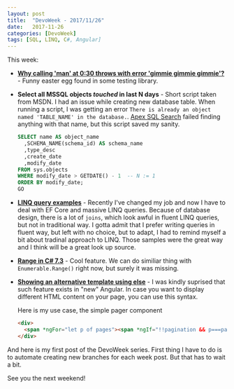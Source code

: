 ```yaml
---
layout: post
title:  "DevoWeek - 2017/11/26"
date:   2017-11-26
categories: [DevoWeek]
tags: [SQL, LINQ, C#, Angular]
---
```


This week:
* [**Why calling 'man' at 0:30 throws with error 'gimmie gimmie gimmie'?**](https://unix.stackexchange.com/questions/405783/why-does-man-print-gimme-gimme-gimme-at-0030) - Funny easter egg found in some testing library.
* **Select all MSSQL objects *touched* in last N days** - Short script taken from MSDN.
  I had an issue while creating new database table. When running a script, I was getting an error `There is already an object named 'TABLE_NAME' in the database.`. [Apex SQL Search](https://www.apexsql.com/sql_tools_search.aspx) failed finding anything with that name, but this script saved my sanity.
  
  ```sql
  SELECT name AS object_name   
    ,SCHEMA_NAME(schema_id) AS schema_name  
    ,type_desc  
    ,create_date  
    ,modify_date  
  FROM sys.objects  
  WHERE modify_date > GETDATE() - 1  -- N := 1
  ORDER BY modify_date;  
  GO  
  ```
  
* **[LINQ query examples](https://msdn.microsoft.com/en-us/library/gg509017.aspx)** - Recently I've changed my job and now I have to deal with EF Core and massive LINQ queries. Because of database design, there is a lot of `joins`, which look awful in fluent LINQ queries, but not in traditional way. I gotta admit that I prefer writing queries in fluent way, but left with no choice, but to adapt, I had to remind myself a bit about tradinal approach to LINQ. Those samples were the great way and I think will be a great look up source.

* **[Range in C# 7.3](https://github.com/dotnet/roslyn/blob/features/range/docs/features/range.md)** - Cool feature. We can do similiar thing with `Enumerable.Range()` right now, but surely it was missing.

* **[Showing an alternative template using else](https://angular.io/api/common/NgIf)** - I was kindly suprised that such feature exists in "new" Angular. In case you want to display different HTML content on your page, you can use this syntax.

  Here is my use case, the simple pager component
  ```html
  <div>
    <span *ngFor="let p of pages"><span *ngIf="!!pagination && p===pagination.page; else elseBlock">[ <a (click)="selectPage(p)">{{p}}</a> ]</span><ng-template #elseBlock>[ {{p}} ]</ng-template></span>
  </div>
  ```


And here is my first post of the DevoWeek series. First thing I have to do is to automate creating new branches for each week post. But that has to wait a bit.

See you the next weekend!

